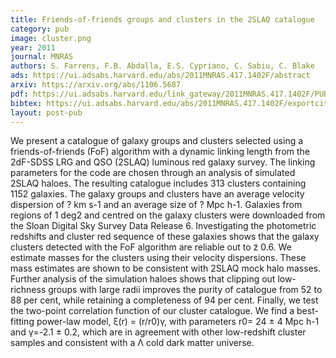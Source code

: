 ```yaml
---
title: Friends-of-friends groups and clusters in the 2SLAQ catalogue
category: pub
image: cluster.png
year: 2011
journal: MNRAS
authors: S. Farrens, F.B. Abdalla, E.S. Cypriano, C. Sabiu, C. Blake
ads: https://ui.adsabs.harvard.edu/abs/2011MNRAS.417.1402F/abstract
arxiv: https://arxiv.org/abs/1106.5687
pdf: https://ui.adsabs.harvard.edu/link_gateway/2011MNRAS.417.1402F/PUB_PDF
bibtex: https://ui.adsabs.harvard.edu/abs/2011MNRAS.417.1402F/exportcitation
layout: post-pub
---
```

We present a catalogue of galaxy groups and clusters selected using a friends-of-friends (FoF) algorithm with a dynamic linking length from the 2dF-SDSS LRG and QSO (2SLAQ) luminous red galaxy survey. The linking parameters for the code are chosen through an analysis of simulated 2SLAQ haloes. The resulting catalogue includes 313 clusters containing 1152 galaxies. The galaxy groups and clusters have an average velocity dispersion of ? km s-1 and an average size of ? Mpc h-1. Galaxies from regions of 1 deg2 and centred on the galaxy clusters were downloaded from the Sloan Digital Sky Survey Data Release 6. Investigating the photometric redshifts and cluster red sequence of these galaxies shows that the galaxy clusters detected with the FoF algorithm are reliable out to z̃ 0.6. We estimate masses for the clusters using their velocity dispersions. These mass estimates are shown to be consistent with 2SLAQ mock halo masses. Further analysis of the simulation haloes shows that clipping out low-richness groups with large radii improves the purity of catalogue from 52 to 88 per cent, while retaining a completeness of 94 per cent. Finally, we test the two-point correlation function of our cluster catalogue. We find a best-fitting power-law model, ξ(r) = (r/r0)γ, with parameters r0= 24 ± 4 Mpc h-1 and γ=-2.1 ± 0.2, which are in agreement with other low-redshift cluster samples and consistent with a Λ cold dark matter universe.
